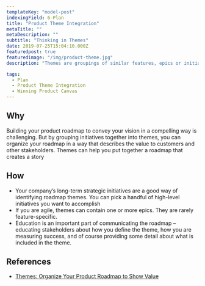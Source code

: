 ```yaml
---
templateKey: "model-post"
indexingField: 6-Plan
title: "Product Theme Integration"
metaTitle: ""
metaDescription: ""
subtitle: "Thinking in Themes"
date: 2019-07-25T15:04:10.000Z
featuredpost: true
featuredimage: "/img/product-theme.jpg"
description: "Themes are groupings of similar features, epics or initiatives. Ideally, themes describe customer value – what customers are going to be receiving or the job that you’ll help them accomplish. For example, “improve shopping cart experience” is an example of a customer-focused theme, and into this theme you would group the initiatives that support it."

tags:
  - Plan
  - Product Theme Integration
  - Winning Product Canvas
---
```



## Why
Building your product roadmap to convey your vision in a compelling way is challenging. But by grouping initiatives together into themes, you can organize your roadmap in a way that describes the value to customers and other stakeholders. Themes can help you put together a roadmap that creates a story

## How

- Your company’s long-term strategic initiatives are a good way of identifying roadmap themes. You can pick a handful of high-level initiatives you want to accomplish
- If you are agile, themes can contain one or more epics. They are rarely feature-specific.
- Education is an important part of communicating the roadmap – educating stakeholders about how you define the theme, how you are measuring success, and of course providing some detail about what is included in the theme.

## References

- [Themes: Organize Your Product Roadmap to Show Value](https://www.productplan.com/thinking-themes-organize-product-roadmap-show-customer-value/)
